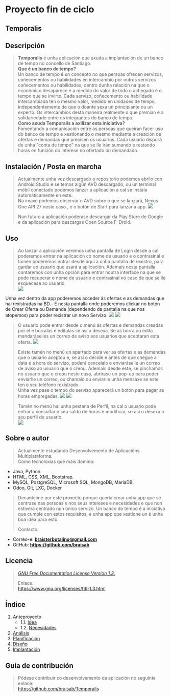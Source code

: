 # Proyecto fin de ciclo
## Temporalis

## Descripción
>**Temporalis** é unha aplicación que axuda a implantación de un banco de tempo no concello de Santiago.  
**Que é un banco de tempo?**  
Un banco de tempo é un concepto no que persoas ofrecen servizos, coñecementos ou habilidades en intercambio por outros servizos coñecementos ou habilidades, dentro dunha relación na que o económico desaparece e a medida do valor de todo o achegado é o tempo que se invirte. Cada servizo, coñecemento ou habilidade intercambiada ten o mesmo valor, medido en unidades de tempo, independentemente de que o doante sexa un principiante ou un experto. Os intercambios desta maneira realmente o que premian é a solidariedade entre os integrantes do banco de tempo.   
**Como axuda Temporalis a axilizar esta iniciativa?**  
Fomentando a comunicación entre as persoas que queiran facer uso do banco de tempo e xestionando o mesmo mediante a creación de ofertas e demandas que precisen os usuarios. Cada usuario disporá de unha "conta de tempo" na que se lle irán sumando e restando horas en función do interese no ofertado ou demandado.   
## Instalación / Posta en marcha


>Actualmente unha vez descargado o repositorio podemos abrilo con Android Studio e se temos algún AVD descargado, ou un terminal móbil conectado podemos lanzar a aplicación a cal se instala automáticamente en este.  
Na imaxe podemos observar o AVD sobre o que se lanzará, Nexus One API 27 neste caso , e o botón de Start para lanzar a app.
![](doc/img/instalacion_avd.png)  
>
>Nun futuro a aplicación poderase descargar da Play Store de Google e da aplicación para descargas Open Source F-Droid.

## Uso


>Ao lanzar a aplicación veremos unha pantalla de Login desde a cal poderemos entrar na aplicación co nome de usuario e o contrasinal e tamén poderemos entrar desde aquí a unha pantalla de rexistro, para gardar ao usuario que usará a aplicación. Ademais nesta pantalla contaremos con unha opción para entrar noutra interface na que se pode recuperar o nome de usuario e contrasinal no caso de que se lle esquecese ao usuario.  
![](doc/img/mockups1.png)  
>  
Unha vez dentro da app poderemos acceder ás ofertas e as demandas que hai rexistradas na BD.- É nesta pantalla onde poderemos clickar no botón de Crear Oferta ou Demanda (dependendo da pantalla na que nos atopemos) para poder rexistrar un novo Servizo.
![](doc/img/mockups3.png)
![](doc/img/mockups4.png)
>
>O usuario pode entrar desde o menú ás ofertas e demandas creadas por el e borralas e editalas se así o desexa. Se as borra ou edita mandaráselles un correo de aviso aos usuarios que aceptaran esta oferta.
![](doc/img/mockups5.png)  
>
>Existe tamén no menú un apartado para ver as ofertas e as demandas que o usuario aceptou e, se así o decide e antes de que chegue a data e a hora do servizo, poderá cancelalo e enviaráselle un correo de aviso ao usuario que o creou. Ademais desde este, se pinchamos no usuario que o creou neste caso, abrirase un pop-up para poder enviarlle un correo, ou chamalo ou enviarlle unha mensaxe se este ten o seu teléfono rexistrado.  
Unha vez pase o tempo do servizo aparecerá un botón para pagar as horas empregadas.
![](doc/img/mockups6.png)
![](doc/img/mockups7.png)  
>
>Tamén no menú hai unha pestana de Perfil, na cal o usuario pode entrar a consultar o seu saldo de horas e modificar, se así o desexa o seu perfil de usuario.  
![](doc/img/mockups8.png)
## Sobre o autor

>Actualmente estudando Desenvolvemento de Aplicacións Multiplataforma.  
Como tecnoloxías que máis domino:  
- Java, Python.
- HTML, CSS, XML, Bootstrap.
- MySQL, PostgreSQL, Microsoft SQL, MongoDB, MariaDB.
- Odoo, Git, LXC, Docker
>
>Decanteime por este proxecto porque quería crear unha app que se centrase nas persoas e nos seus intereses e necesidades e que non estivera centrado nun único servizo. Un banco do tempo é a iniciativa que cumple con estos requisitos, e unha app que xestione un é unha boa idea para esto.  
>
>Contacto:
  - Correo-e: **braisterbutalino@gmail.com**
  - GitHub: **https://github.com/braisab**
## Licencia

> [*GNU Free Documentation License Version 1.3*.](LICENSE.md)  
>
>Enlace:  
https://www.gnu.org/licenses/fdl-1.3.html


## Índice


1. Anteproyecto
    * 1.1. [Idea](doc/templates/1_idea.md)
    * 1.2. [Necesidades](doc/templates/2_necesidades.md)
2. [Análisis](doc/templates/3_analise.md)
3. [Planificación](doc/templates/4_planificacion.md)
4. [Diseño](doc/templates/5_deseño.md)
5. [Implantación](doc/templates/6_implantacion.md)


## Guía de contribución

> Pódese contribuir co desenvolvemento da aplicación no seguinte enlace:  
https://github.com/braisab/Temporalis

